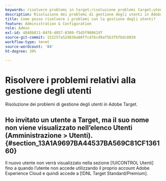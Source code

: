 ```yaml
---
keywords: risolvere problemi in target;risoluzione problemi target;utenti;gestione utenti
description: Risoluzione dei problemi di gestione degli utenti in Adobe Target.
title: Come posso risolvere i problemi con la gestione degli utenti?
feature: Administration & Configuration
role: Admin
exl-id: 4848b811-04f8-4857-8309-f5d3f9086197
source-git-commit: 152257a52d836a88ffcd76cd9af5b3fbfbdc0839
workflow-type: tm+mt
source-wordcount: '84'
ht-degree: 30%

---
```


# Risolvere i problemi relativi alla gestione degli utenti

Risoluzione dei problemi di gestione degli utenti in Adobe Target.

## Ho invitato un utente a Target, ma il suo nome non viene visualizzato nell’elenco Utenti (Amministrazione > Utenti). {#section_13A1A9697BA44537BA569C81CF136160}

Il nuovo utente non verrà visualizzato nella sezione [!UICONTROL Utenti] fino a quando l’utente non accede utilizzando il proprio account Adobe Experience Cloud e quindi accede a [!DNL Target Standard/Premium].
